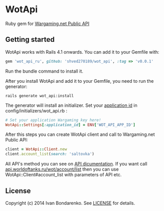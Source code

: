 WotApi
=======

Ruby gem for [Wargaming.net Public API](http://ru.wargaming.net/developers/documentation/guide/getting-started/)

## Getting started

WotApi works with Rails 4.1 onwards. You can add it to your Gemfile with:

```ruby
gem 'wot_api_ru', github: 'shved270189/wot_api', :tag => 'v0.0.1'
```

Run the bundle command to install it.

After you install WotApi and add it to your Gemfile, you need to run the generator:

```console
rails generate wot_api:install
```

The generator will install an initializer. Set your [application id](https://ru.wargaming.net/developers/applications/) in config/initializers/wot_api.rb :

```ruby
# Set your application Wargaming key here!
WotApi::Settings[:application_id] = ENV['WOT_API_APP_ID']
```

After this steps you can create WotApi client and call to Wargaming.net Public API:

```ruby
client = WotApi::Client.new
client.account_list(search: 'saltovka')
```
All API's method you can see on [API dicumentation](http://ru.wargaming.net/developers/api_reference).
If you want call [api.worldoftanks.ru/wot/account/list](http://ru.wargaming.net/developers/api_reference/wot/account/list/) then you can use WotApi::Client#account_list with parameters of API etc.

## License

Copyright (c) 2014 Ivan Bondarenko. See [LICENSE][] for details.

[license]: MIT-LICENSE
